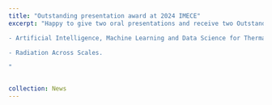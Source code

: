 ```yaml
---
title: "Outstanding presentation award at 2024 IMECE"
excerpt: "Happy to give two oral presentations and receive two Outstanding Presentation Award at 2024 IMECE! Two session that I am at: 

- Artificial Intelligence, Machine Learning and Data Science for Thermal Processes, Heat Transfer and Energy Systems.

- Radiation Across Scales.  

"


collection: News
---
```



